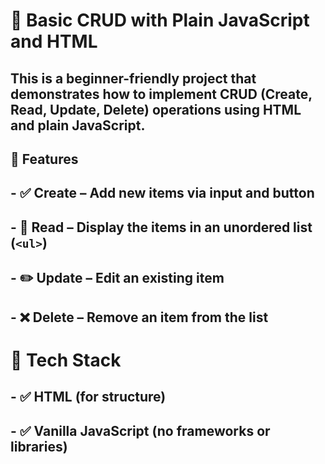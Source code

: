 # 🧾 Basic CRUD with Plain JavaScript and HTML

## This is a beginner-friendly project that demonstrates how to implement **CRUD (Create, Read, Update, Delete)** operations using **HTML and plain JavaScript**.

## 📌 Features

## - ✅ **Create** – Add new items via input and button

## - 📖 **Read** – Display the items in an unordered list (`<ul>`)

## - ✏️ **Update** – Edit an existing item

## - ❌ **Delete** – Remove an item from the list

# 🧱 Tech Stack

## - ✅ HTML (for structure)

## - ✅ Vanilla JavaScript (no frameworks or libraries)
